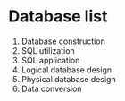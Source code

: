 # Database list 
1. Database construction
2. SQL utilization
3. SQL application
4. Logical database design
5. Physical database design
6. Data conversion